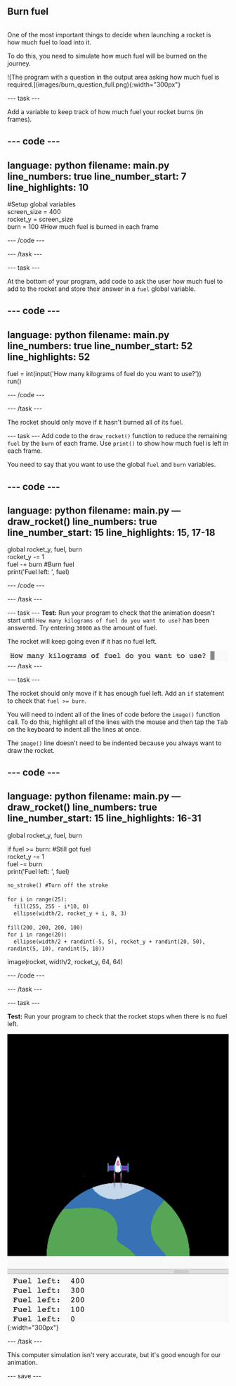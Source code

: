 ## Burn fuel

<div style="display: flex; flex-wrap: wrap">
<div style="flex-basis: 200px; flex-grow: 1; margin-right: 15px;">

One of the most important things to decide when launching a rocket is how much fuel to load into it. 

To do this, you need to simulate how much fuel will be burned on the journey.
</div>
![The program with a question in the output area asking how much fuel is required.](images/burn_question_full.png){:width="300px"}
</div>

--- task ---

Add a variable to keep track of how much fuel your rocket burns (in frames).

--- code ---
---
language: python
filename: main.py
line_numbers: true
line_number_start: 7 
line_highlights: 10
---
#Setup global variables    
screen_size = 400   
rocket_y = screen_size  
burn = 100 #How much fuel is burned in each frame

--- /code ---

--- /task ---


--- task ---

At the bottom of your program, add code to ask the user how much fuel to add to the rocket and store their answer in a `fuel` global variable. 

--- code ---
---
language: python
filename: main.py 
line_numbers: true
line_number_start: 52
line_highlights: 52
---
fuel = int(input('How many kilograms of fuel do you want to use?'))   
run()
  
--- /code ---

--- /task ---

The rocket should only move if it hasn't burned all of its fuel.

--- task ---
Add code to the `draw_rocket()` function to reduce the remaining `fuel` by the `burn` of each frame. Use `print()` to show how much fuel is left in each frame.

You need to say that you want to use the global `fuel` and `burn` variables.

--- code ---
---
language: python
filename: main.py — draw_rocket()
line_numbers: true
line_number_start: 15 
line_highlights: 15, 17-18
---
  global rocket_y, fuel, burn   
  rocket_y -= 1   
  fuel -= burn #Burn fuel   
  print('Fuel left: ', fuel)   

--- /code ---

--- /task ---

--- task ---
**Test:** Run your program to check that the animation doesn't start until `How many kilograms of fuel do you want to use?` has been answered. Try entering `30000` as the amount of fuel.

The rocket will keep going even if it has no fuel left. 

![The program with a question in the output area asking how much fuel is required.](images/burn_question.png)
--- /task ---

--- task ---

The rocket should only move if it has enough fuel left. Add an `if` statement to check that `fuel >= burn`.

You will need to indent all of the lines of code before the `image()` function call. To do this, highlight all of the lines with the mouse and then tap the <kbd>Tab</kbd> on the keyboard to indent all the lines at once.

The `image()` line doesn't need to be indented because you always want to draw the rocket.

--- code ---
---
language: python
filename: main.py — draw_rocket()
line_numbers: true
line_number_start: 15
line_highlights: 16-31
---
  global rocket_y, fuel, burn  

  if fuel >= burn: #Still got fuel   
    rocket_y -= 1   
    fuel -= burn   
    print('Fuel left: ', fuel)   
    
    no_stroke() #Turn off the stroke   
    
    for i in range(25):   
      fill(255, 255 - i*10, 0)   
      ellipse(width/2, rocket_y + i, 8, 3)    
    
    fill(200, 200, 200, 100)   
    for i in range(20):   
      ellipse(width/2 + randint(-5, 5), rocket_y + randint(20, 50), randint(5, 10), randint(5, 10))   

  image(rocket, width/2, rocket_y, 64, 64)

--- /code ---

--- /task ---

--- task ---

**Test:** Run your program to check that the rocket stops when there is no fuel left. 

![Image of a rocket in the middle of the screen with the statement 'Fuel left: 0'.](images/burn_empty.png){:width="300px"}

--- /task ---

This computer simulation isn't very accurate, but it's good enough for our animation. 

--- save ---

